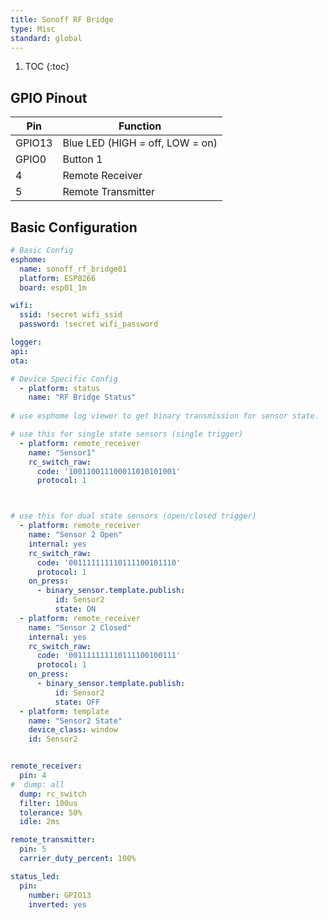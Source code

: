 ```yaml
---
title: Sonoff RF Bridge
type: Misc
standard: global
---
```

1. TOC
{:toc}

## GPIO Pinout

| Pin     | Function                             |
|---------|--------------------------------------|
| GPIO13  | Blue LED (HIGH = off, LOW = on)      |
| GPIO0   | Button 1                             |
| 4       | Remote Receiver                      |
| 5       | Remote Transmitter                   |

## Basic Configuration
```yaml
# Basic Config
esphome:
  name: sonoff_rf_bridge01
  platform: ESP8266
  board: esp01_1m

wifi:
  ssid: !secret wifi_ssid
  password: !secret wifi_password

logger:
api:
ota:

# Device Specific Config
  - platform: status
    name: "RF Bridge Status"
    
# use esphome log viewer to get binary transmission for sensor state.  Below are examples when using either single state or dual state sensors.

# use this for single state sensors (single trigger)     
  - platform: remote_receiver
    name: "Sensor1"
    rc_switch_raw:
      code: '100110011100011010101001'
      protocol: 1



# use this for dual state sensors (open/closed trigger) 
  - platform: remote_receiver
    name: "Sensor 2 Open"
    internal: yes
    rc_switch_raw:
      code: '001111111110111100101110'
      protocol: 1
    on_press:
      - binary_sensor.template.publish:
          id: Sensor2
          state: ON  
  - platform: remote_receiver
    name: "Sensor 2 Closed"
    internal: yes
    rc_switch_raw:
      code: '001111111110111100100111'
      protocol: 1     
    on_press:
      - binary_sensor.template.publish:
          id: Sensor2
          state: OFF    
  - platform: template
    name: "Sensor2 State"
    device_class: window
    id: Sensor2    


remote_receiver:
  pin: 4
#  dump: all
  dump: rc_switch
  filter: 100us
  tolerance: 50%
  idle: 2ms

remote_transmitter:
  pin: 5
  carrier_duty_percent: 100%

status_led:
  pin:
    number: GPIO13
    inverted: yes
